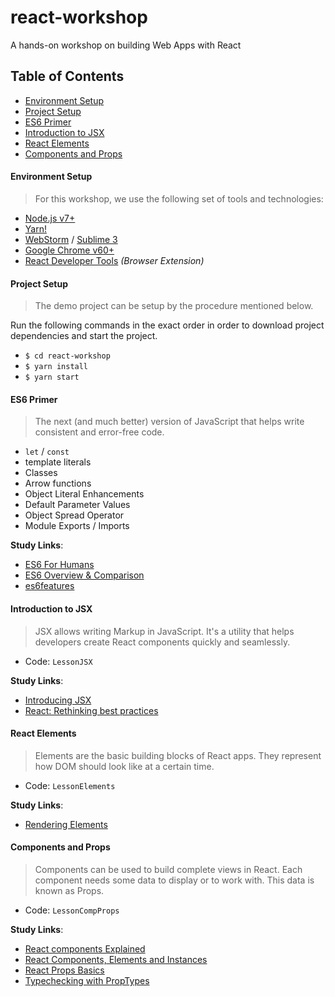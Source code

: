 react-workshop
===
A hands-on workshop on building Web Apps with React


## Table of Contents
* [Environment Setup](#environment-setup)
* [Project Setup](#project-setup)
* [ES6 Primer](#es6-primer)
* [Introduction to JSX](#introduction-to-jsx)
* [React Elements](#react-elements)
* [Components and Props](#components-and-props)


#### Environment Setup
> For this workshop, we use the following set of tools and technologies:
* [Node.js v7+](https://nodejs.org/en/download/)
* [Yarn!](https://yarnpkg.com/en/docs/install#debian-stable)
* [WebStorm](https://www.jetbrains.com/webstorm/) / [Sublime 3](https://www.sublimetext.com/3)
* [Google Chrome v60+](https://www.google.com/intl/en/chrome/browser/)
* [React Developer Tools](https://github.com/facebook/react-devtools) _(Browser Extension)_

#### Project Setup
> The demo project can be setup by the procedure mentioned below.

Run the following commands in the exact order in order to download project dependencies and start the project.
* `$ cd react-workshop`
* `$ yarn install`
* `$ yarn start`


#### ES6 Primer
> The next (and much better) version of JavaScript that helps write consistent and error-free code.
* `let` / `const`
* template literals
* Classes
* Arrow functions
* Object Literal Enhancements
* Default Parameter Values
* Object Spread Operator
* Module Exports / Imports

**Study Links**:
 * [ES6 For Humans](https://github.com/metagrover/ES6-for-humans)
 * [ES6 Overview & Comparison](http://es6-features.org/#Constants)
 * [es6features](https://github.com/lukehoban/es6features)


#### Introduction to JSX
> JSX allows writing Markup in JavaScript. It's a utility that helps developers create React components quickly and seamlessly.
* Code: `LessonJSX`

**Study Links**:
* [Introducing JSX](https://reactjs.org/docs/introducing-jsx.html)
* [React: Rethinking best practices](https://youtu.be/x7cQ3mrcKaY)


#### React Elements
> Elements are the basic building blocks of React apps. They represent how DOM should look like at a certain time.
* Code: `LessonElements`

**Study Links**:
* [Rendering Elements](https://reactjs.org/docs/rendering-elements.html)


#### Components and Props
> Components can be used to build complete views in React. Each component needs some data to display or to work with.
This data is known as Props.
* Code: `LessonCompProps`

**Study Links**:
* [React components Explained](https://codeburst.io/react-components-explained-96718311f20b)
* [React Components, Elements and Instances](https://reactjs.org/blog/2015/12/18/react-components-elements-and-instances.html)
* [React Props Basics](https://kolosek.com/react-props-basic/)
* [Typechecking with PropTypes](https://reactjs.org/docs/typechecking-with-proptypes.html)
